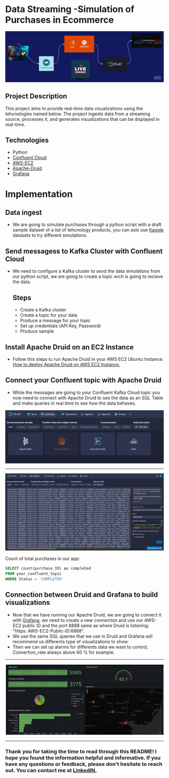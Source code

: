 # Data Streaming -Simulation of Purchases in Ecommerce

![PHP](images/Flowchart.jpg)


## Project Description
This project aims to provide real-time data visualizations using the tehcnologies named below. The project ingests data from a streaming source, processes it, and generates visualizations that can be displayed in real-time.




## Technologies 

* Python 
* [Confluent Cloud](https://confluent.cloud//)
* [AWS-EC2](https://aws.amazon.com///)
* [Apache-Druid](https://druid.apache.org////)
* [Grafana](https://grafana.com////)


# Implementation
## Data ingest
* We are going to simulate purchases through a python script with a draft sample dataset of a list of tehcnology products, you can aslo use [Kaggle](https://kaggle.com//) datasets to try different simulations.

## Send messagess to Kafka Cluster with Confluent Cloud
* We need to configure a Kafka cluster to send the data simulations from our python script, we are going to create a topic wich is going to recieve the data.
    ## Steps
    * Create a Kafka cluster
    * Create a topic for your data
    * Produce a message for your topic 
    * Set up credentials (API Key, Password)
    * Produce sample 

## Install Apache Druid on an EC2 Instance 
 * Follow this steps tu run Apache Druid in your AWS EC2 Ubuntu Instance:  [ How to deploy Apache Druid on AWS EC2 Instance. ](https://medium.com/analytics-vidhya/how-to-deploy-apache-druid-on-aws-ec2-instance-50af955edef////)
 

## Connect your Confluent topic with Apache Druid

* While the messages are going to your Confluent Kafka Cloud topic you now need to connect with Apache Druid to see the data as an SQL Table and make queries in real time to see how the data behaves.

![](images/Druid1.png)


---

![](images/Druid2.png)




Count of total purchases in our app:
```SQL
SELECT count(purchase_ID) as completed
FROM your_confluent_topic
WHERE Status = 'COMPLETED'
```



## Connection between Druid and  Grafana to build visualizations
 * Now that we have running our Apache Druid, we are going to connect it with [Grafana](https://grafana.com////), we need to create a new connection and use our AWS-EC2 public ID and the port 8888 same as where Druid is listening: "https: AWS-EC2-Public-ID:8888".
 * We use the same SQL queries that we use in Druid and Grafana will recommend us differents type of visualizations to show.
 * Then we can set up alarms for differents data we want to control, Convertion_rate always above 60 % for example.


---

![](images/Grafana1.png)


----


### Thank you for taking the time to read through this README! I hope you found the information helpful and informative. If you have any questions or feedback, please don't hesitate to reach out. You can contact me at [LinkedIN.](https://www.linkedin.com/in/pablo-ortin-717053190/////)
